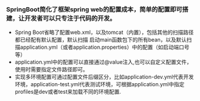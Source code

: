 ### SpringBoot简化了框架spring web的配置成本，简单的配置即可搭建，让开发者可以只专注于代码的开发。
- Spring Boot省略了配置web.xml，以及tomcat（内置），包括其他的扫描路径都已经配有默认配置，默认扫描 启动main函数包下的所有bean，以及默认扫描application.yml（或者application.properties）中的配置（如启动端口号等）
- application.yml中的配置可以直接通过@value注入,也可以自定义配置文件，使用时需要指定文件路径即可。
- 实现多环境配置可通过配置文件后缀区分，比如application-dev.yml代表开发环境，application-test.yml代表测试环境，可根据application.yml中指定profiles是dev或者test来加载不同的环境配置.
